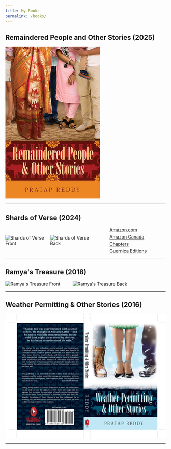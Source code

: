 ```yaml
---
title: My Books
permalink: /books/
---
```



## Remaindered People and Other Stories (2025)
![Remaindered People and Other Stories](assets/images/remaindered-people.jpg)

---

## Shards of Verse (2024) 
<div style="display: flex; gap: 10px; align-items: center;">
  <div style="display: flex; gap: 10px;">
    <img src="/pratap-reddy/assets/images/shards-front.png" alt="Shards of Verse Front" style="width: 40%;">
    <img src="/pratap-reddy/assets/images/shards-back.png" alt="Shards of Verse Back" style="width: 40%;">
  </div>
  <div style="margin-left: -10px;"> <!-- Adjusts the spacing between the images and links -->
    <ul style="list-style: none; padding: 0; margin: 0;">
      <li style="margin-bottom: 5px;"><a href="#" target="_blank">Amazon.com</a></li>
      <li style="margin-bottom: 5px;"><a href="#" target="_blank">Amazon Canada</a></li>
      <li style="margin-bottom: 5px;"><a href="#" target="_blank">Chapters</a></li>
      <li><a href="#" target="_blank">Guernica Editions</a></li>
    </ul>
  </div>
</div>

---

## Ramya's Treasure (2018)
<div style="display: flex; gap: 10px;">
  <img src="/pratap-reddy/assets/images/ramya-front.jpg" alt="Ramya's Treasure Front" style="width: 40%;">
  <img src="/pratap-reddy/assets/images/ramya-back.jpg" alt="Ramya's Treasure Back" style="width: 40%;">
</div>



---

## Weather Permitting & Other Stories (2016)
![Weather Permitting & Other Stories](assets/images/weather-permitting.jpg)

---
